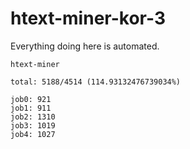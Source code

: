 # htext-miner-kor-3

Everything doing here is automated.

```
htext-miner

total: 5188/4514 (114.93132476739034%)

job0: 921
job1: 911
job2: 1310
job3: 1019
job4: 1027
```